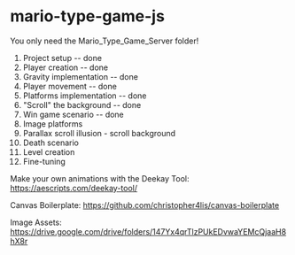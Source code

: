 # mario-type-game-js

You only need the Mario_Type_Game_Server folder!

1. Project setup -- done
2. Player creation -- done
3. Gravity implementation -- done
4. Player movement -- done
5. Platforms implementation -- done
6. "Scroll" the background -- done
7. Win game scenario -- done
8. Image platforms
9. Parallax scroll illusion - scroll background
10. Death scenario
11. Level creation
12. Fine-tuning


Make your own animations with the Deekay Tool: https://aescripts.com/deekay-tool/


Canvas Boilerplate: https://github.com/christopher4lis/canvas-boilerplate


Image Assets: https://drive.google.com/drive/folders/147Yx4qrTlzPUkEDvwaYEMcQjaaH8hX8r


